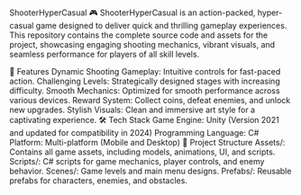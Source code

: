 ShooterHyperCasual 🎮
ShooterHyperCasual is an action-packed, hyper-casual game designed to deliver quick and thrilling gameplay experiences. This repository contains the complete source code and assets for the project, showcasing engaging shooting mechanics, vibrant visuals, and seamless performance for players of all skill levels.

📜 Features
Dynamic Shooting Gameplay: Intuitive controls for fast-paced action.
Challenging Levels: Strategically designed stages with increasing difficulty.
Smooth Mechanics: Optimized for smooth performance across various devices.
Reward System: Collect coins, defeat enemies, and unlock new upgrades.
Stylish Visuals: Clean and immersive art style for a captivating experience.
🛠️ Tech Stack
Game Engine: Unity (Version 2021 and updated for compatibility in 2024)
Programming Language: C#
Platform: Multi-platform (Mobile and Desktop)
📂 Project Structure
Assets/: Contains all game assets, including models, animations, UI, and scripts.
Scripts/: C# scripts for game mechanics, player controls, and enemy behavior.
Scenes/: Game levels and main menu designs.
Prefabs/: Reusable prefabs for characters, enemies, and obstacles.
